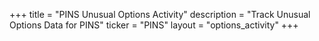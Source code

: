 +++
title = "PINS Unusual Options Activity"
description = "Track Unusual Options Data for PINS"
ticker = "PINS"
layout = "options_activity"
+++

